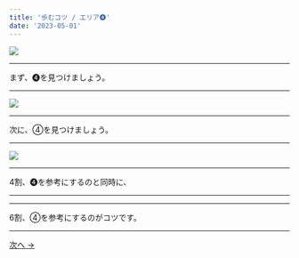 ```yaml
---
title: '歩むコツ / エリア➍'
date: '2023-05-01'
---
```

![](/images/44.jpg)
***
まず、➍を見つけましょう。
***
![](/images/44_n.jpg)
***
次に、④を見つけましょう。
***
![](/images/44__n.jpg)
***
4割、➍を参考にするのと同時に、  
***
***
6割、④を参考にするのがコツです。
***
[ 次へ → ](/posts/00)
